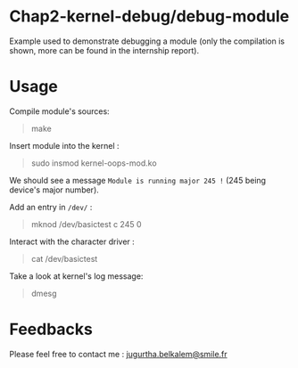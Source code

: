 ﻿# Chap2-kernel-debug/debug-module
Example used to demonstrate debugging a module (only the compilation is shown, more can be found in the internship report).  

# Usage
Compile module's sources:

> make

Insert module into the kernel :

> sudo insmod kernel-oops-mod.ko

We should see a message `Module is running major 245 !` (245 being device's major number).

Add an entry in `/dev/` :

> mknod /dev/basictest c 245 0

Interact with the character driver :

> cat /dev/basictest

Take a look at kernel's log message:

> dmesg


 
# Feedbacks
Please feel free to contact me : <jugurtha.belkalem@smile.fr>
